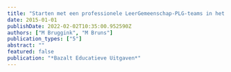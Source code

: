 ```yaml
---
title: "Starten met een professionele LeerGemeenschap-PLG-teams in het onderwijs"
date: 2015-01-01
publishDate: 2022-02-02T10:35:00.952590Z
authors: ["M Bruggink", "M Bruns"]
publication_types: ["5"]
abstract: ""
featured: false
publication: "*Bazalt Educatieve Uitgaven*"
---
```


